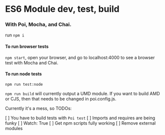 # ES6 Module dev, test, build
### With Poi, Mocha, and Chai.

run `npm i`


#### To run browser tests
`npm start`, open your browser, and go to localhost:4000 to see a browser test with Mocha and Chai.


#### To run node tests
`npm run test:node`


`npm run build` will currently output a UMD module. If you want to build AMD or CJS, then that needs to be changed in poi.config.js. 



Currently it's a mess, so TODOs:

[ ] You have to build tests with `Poi test`
[ ] Imports and requires are being funky
[ ] Watch: True
[ ] Get npm scripts fully working
[ ] Remove external modules
